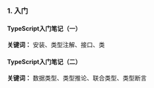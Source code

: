 
### 1. 入门

#### TypeScript入门笔记（一）

**关键词：** 安装、类型注解、接口、类

#### TypeScript入门笔记（二）

**关键词：** 数据类型、类型推论、联合类型、类型断言